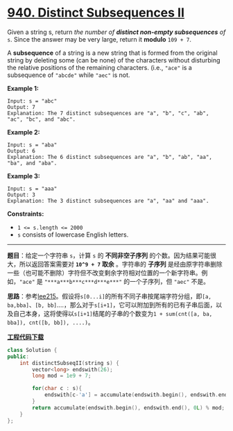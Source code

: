 # [940. Distinct Subsequences II](https://leetcode.com/problems/distinct-subsequences-ii/)

Given a string s, return *the number of **distinct non-empty subsequences** of* `s`. Since the answer may be very large, return it **modulo** `109 + 7`.

A **subsequence** of a string is a new string that is formed from the original string by deleting some (can be none) of the characters without disturbing the relative positions of the remaining characters. (i.e., `"ace"` is a subsequence of `"abcde"` while `"aec"` is not.

**Example 1:**

```
Input: s = "abc"
Output: 7
Explanation: The 7 distinct subsequences are "a", "b", "c", "ab", "ac", "bc", and "abc".
```

**Example 2:**

```
Input: s = "aba"
Output: 6
Explanation: The 6 distinct subsequences are "a", "b", "ab", "aa", "ba", and "aba".
```

**Example 3:**

```
Input: s = "aaa"
Output: 3
Explanation: The 3 distinct subsequences are "a", "aa" and "aaa".
```

**Constraints:**

- `1 <= s.length <= 2000`
- `s` consists of lowercase English letters.

-----

**题目**：给定一个字符串 `s`，计算 `s` 的 **不同非空子序列** 的个数。因为结果可能很大，所以返回答案需要对 **`10^9 + 7` 取余** 。字符串的 **子序列** 是经由原字符串删除一些（也可能不删除）字符但不改变剩余字符相对位置的一个新字符串。例如，`"ace"` 是 `"***a***b***c***d***e***"` 的一个子序列，但 `"aec"` 不是。

**思路**：参考[lee215](https://leetcode.com/problems/distinct-subsequences-ii/discuss/192017/JavaC++Python-DP-4-lines-O(N)-Time-O(1)-Space)。假设将`s[0...i]`的所有不同子串按尾端字符分组，即`[a, ba,bba]`、`[b, bb]`....，那么对于`s[i+1]`，它可以附加到所有的已有子串后面，以及自己本身，这将使得以`s[i+1]`结尾的子串的个数变为`1 + sum(cnt([a, ba, bba]), cnt([b, bb]), ....)`。

[**工程代码下载**](https://github.com/shenkh/leetcode)

```cpp
class Solution {
public:
    int distinctSubseqII(string s) {
        vector<long> endswith(26);
        long mod = 1e9 + 7;

        for(char c : s){
            endswith[c-'a'] = accumulate(endswith.begin(), endswith.end(), 1L) % mod;
        }
        return accumulate(endswith.begin(), endswith.end(), 0L) % mod;
    }
};
```
